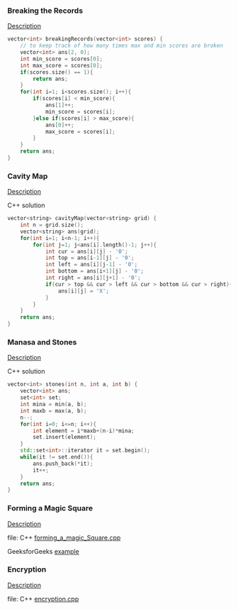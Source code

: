 ### Breaking the Records

[Description](https://www.hackerrank.com/challenges/breaking-best-and-worst-records/problem)

```c++
vector<int> breakingRecords(vector<int> scores) {
	// to keep track of how many times max and min scores are broken
    vector<int> ans(2, 0); 
    int min_score = scores[0];
    int max_score = scores[0];
    if(scores.size() == 1){
        return ans;
    }
    for(int i=1; i<scores.size(); i++){
        if(scores[i] < min_score){
            ans[1]++;
            min_score = scores[i];
        }else if(scores[i] > max_score){
            ans[0]++;
            max_score = scores[i];
        }
    }
    return ans;
}
```

### Cavity Map

[Description](https://www.hackerrank.com/challenges/cavity-map/problem)

C++ solution
```c++
vector<string> cavityMap(vector<string> grid) {
    int n = grid.size();
    vector<string> ans(grid);
    for(int i=1; i<n-1; i++){
        for(int j=1; j<ans[i].length()-1; j++){
            int cur = ans[i][j] - '0';
            int top = ans[i-1][j] - '0';
            int left = ans[i][j-1] - '0';
            int bottom = ans[i+1][j] - '0';
            int right = ans[i][j+1] - '0';
            if(cur > top && cur > left && cur > bottom && cur > right){
                ans[i][j] = 'X';
            }
        }
    }
    return ans;
}
```

### Manasa and Stones

[Description](https://www.hackerrank.com/challenges/manasa-and-stones/problem)

C++ solution
```c++
vector<int> stones(int n, int a, int b) {
    vector<int> ans;
    set<int> set;
    int mina = min(a, b);
    int maxb = max(a, b);
    n--;
    for(int i=0; i<=n; i++){
        int element = i*maxb+(n-i)*mina;
        set.insert(element);
    }
    std::set<int>::iterator it = set.begin();
    while(it != set.end()){
        ans.push_back(*it);
        it++;
    }
    return ans;
}
```

### Forming a Magic Square

[Description](https://www.hackerrank.com/challenges/magic-square-forming/problem)

file: C++ [forming_a_magic_Square.cpp](forming_a_magic_square.cpp)

GeeksforGeeks [example](https://www.geeksforgeeks.org/minimum-cost-convert-3-x-3-matrix-magic-square/)

### Encryption

[Description](https://www.hackerrank.com/challenges/encryption/problem)

file: C++ [encryption.cpp](encryption.cpp)